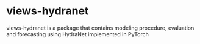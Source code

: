 # views-hydranet
views-hydranet is a package that contains modeling procedure, evaluation and forecasting using HydraNet implemented in PyTorch 
